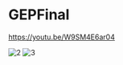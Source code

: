 # GEPFinal
https://youtu.be/W9SM4E6ar04

![2](https://user-images.githubusercontent.com/44384951/50169194-6b98cb80-0330-11e9-9e9d-a4f31725db40.PNG)
![3](https://user-images.githubusercontent.com/44384951/50169195-6b98cb80-0330-11e9-9dc6-be6068ae12ce.PNG)
